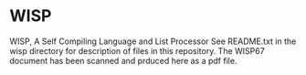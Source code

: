 # WISP
WISP, A Self Compiling Language and List Processor
See README.txt in the wisp directory for description of files in this repository. The WISP67 document has been scanned and prduced here as a pdf file.
